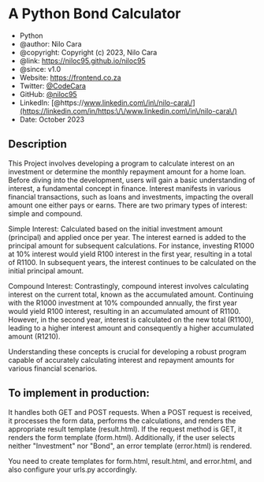 # A Python Bond Calculator

* Python
* @author: Nilo Cara 
* @copyright:   Copyright (c) 2023, Nilo Cara
* @link:   https://niloc95.github.io/niloc95
* @since:  v1.0
* Website: https://frontend.co.za
* Twitter: [@CodeCara](https://twitter.com/CodeCara)
* GitHub: [@niloc95](https://github.com/niloc95)
* LinkedIn: [@https:\/\/www.linkedin.com\/in\/nilo-cara\/](https://linkedin.com/in/https:\/\/www.linkedin.com\/in\/nilo-cara\/)
* Date: October 2023

## Description 

This Project involves developing a program to calculate interest on an investment or determine the monthly repayment amount for a home loan. Before diving into the development, users will gain a basic understanding of interest, a fundamental concept in finance. Interest manifests in various financial transactions, such as loans and investments, impacting the overall amount one either pays or earns. There are two primary types of interest: simple and compound.

Simple Interest: Calculated based on the initial investment amount (principal) and applied once per year. The interest earned is added to the principal amount for subsequent calculations. For instance, investing R1000 at 10% interest would yield R100 interest in the first year, resulting in a total of R1100. In subsequent years, the interest continues to be calculated on the initial principal amount.

Compound Interest: Contrastingly, compound interest involves calculating interest on the current total, known as the accumulated amount. Continuing with the R1000 investment at 10% compounded annually, the first year would yield R100 interest, resulting in an accumulated amount of R1100. However, in the second year, interest is calculated on the new total (R1100), leading to a higher interest amount and consequently a higher accumulated amount (R1210).

Understanding these concepts is crucial for developing a robust program capable of accurately calculating interest and repayment amounts for various financial scenarios.

## To implement in production: 

It handles both GET and POST requests. When a POST request is received, it processes the form data, performs the calculations, and renders the appropriate result template (result.html). If the request method is GET, it renders the form template (form.html). Additionally, if the user selects neither "Investment" nor "Bond", an error template (error.html) is rendered.

You need to create templates for form.html, result.html, and error.html, and also configure your urls.py accordingly.


